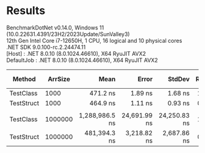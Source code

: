 ﻿# Results

BenchmarkDotNet v0.14.0, Windows 11 (10.0.22631.4391/23H2/2023Update/SunValley3)\
12th Gen Intel Core i7-12650H, 1 CPU, 16 logical and 10 physical cores\
.NET SDK 9.0.100-rc.2.24474.11\
  [Host]     : .NET 8.0.10 (8.0.1024.46610), X64 RyuJIT AVX2\
  DefaultJob : .NET 8.0.10 (8.0.1024.46610), X64 RyuJIT AVX2


| Method     | ArrSize | Mean           | Error        | StdDev       | Ratio | RatioSD | Allocated | Alloc Ratio |
|----------- |-------- |---------------:|-------------:|-------------:|------:|--------:|----------:|------------:|
| TestClass  | 1000    |       471.2 ns |      1.89 ns |      1.68 ns |  1.00 |    0.00 |         - |          NA |
| TestStruct | 1000    |       464.9 ns |      1.11 ns |      0.93 ns |  0.99 |    0.00 |         - |          NA |
|            |         |                |              |              |       |         |           |             |
| TestClass  | 1000000 | 1,288,986.5 ns | 24,691.99 ns | 24,250.83 ns |  1.00 |    0.03 |       1 B |        1.00 |
| TestStruct | 1000000 |   481,394.3 ns |  3,218.82 ns |  2,687.86 ns |  0.37 |    0.01 |         - |        0.00 |